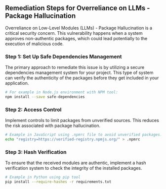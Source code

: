 

## Remediation Steps for Overreliance on LLMs - Package Hallucination
Overreliance on Low-Level Modules (LLMs) - Package Hallucination is a critical security concern. This vulnerability happens when a system approves non-authentic packages, which could lead potentially to the execution of malicious code.
### Step 1: Set Up Safe Dependencies Management
The primary approach to remediate this issue is by utilizing a secure dependencies management system for your project. This type of system can verify the authenticity of the packages before they get included in your application.
```bash
# For example in Node.js environment with NPM tool:
npm install --save safe-dependencies
```
### Step 2: Access Control
Implement controls to limit packages from unverified sources. This reduces the risk associated with package hallucination.
```bash
# Example in JavaScript using .npmrc file to avoid unverified packages:
echo "registry=https://verified-registry.npmjs.org/" > .npmrc
```
### Step 3: Hash Verification 
To ensure that the received modules are authentic, implement a hash verification system to check the integrity of the installed packages.
```bash
# Example in Python using pip tool
pip install --require-hashes -r requirements.txt
```

